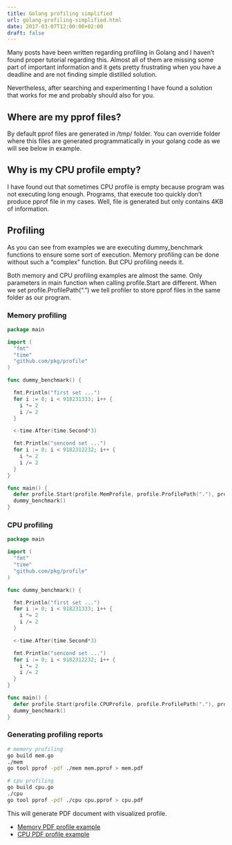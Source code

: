 ```yaml
---
title: Golang profiling simplified
url: golang-profiling-simplified.html
date: 2017-03-07T12:00:00+02:00
draft: false
---
```


Many posts have been written regarding profiling in Golang and I haven’t found
proper tutorial regarding this. Almost all of them are missing some part of 
important information and it gets pretty frustrating when you have a deadline 
and are not finding simple distilled solution.

Nevertheless, after searching and experimenting I have found a solution that 
works for me and probably should also for you.

## Where are my pprof files?

By default pprof files are generated in /tmp/ folder. You can override folder 
where this files are generated programmatically in your golang code as we will 
see below in example.

## Why is my CPU profile empty?

I have found out that sometimes CPU profile is empty because program was not 
executing long enough. Programs, that execute too quickly don’t produce pprof 
file in my cases. Well, file is generated but only contains 4KB of information.

## Profiling

As you can see from examples we are executing dummy_benchmark functions to 
ensure some sort of execution. Memory profiling can be done without such a 
“complex” function. But CPU profiling needs it.

Both memory and CPU profiling examples are almost the same. Only parameters 
in main function when calling profile.Start are different. When we set 
profile.ProfilePath(“.”) we tell profiler to store pprof files in the same 
folder as our program.

### Memory profiling

```go
package main

import (
  "fmt"
  "time"
  "github.com/pkg/profile"
)

func dummy_benchmark() {

  fmt.Println("first set ...")
  for i := 0; i < 918231333; i++ {
    i *= 2
    i /= 2
  }

  <-time.After(time.Second*3)

  fmt.Println("sencond set ...")
  for i := 0; i < 9182312232; i++ {
    i *= 2
    i /= 2
  }
}

func main() {
  defer profile.Start(profile.MemProfile, profile.ProfilePath("."), profile.NoShutdownHook).Stop()
  dummy_benchmark()
}
```

### CPU profiling

```go
package main

import (
  "fmt"
  "time"
  "github.com/pkg/profile"
)

func dummy_benchmark() {

  fmt.Println("first set ...")
  for i := 0; i < 918231333; i++ {
    i *= 2
    i /= 2
  }

  <-time.After(time.Second*3)

  fmt.Println("sencond set ...")
  for i := 0; i < 9182312232; i++ {
    i *= 2
    i /= 2
  }
}

func main() {
  defer profile.Start(profile.CPUProfile, profile.ProfilePath("."), profile.NoShutdownHook).Stop()
  dummy_benchmark()
}
```

### Generating profiling reports

```bash
# memory profiling
go build mem.go
./mem
go tool pprof -pdf ./mem mem.pprof > mem.pdf

# cpu profiling
go build cpu.go
./cpu
go tool pprof -pdf ./cpu cpu.pprof > cpu.pdf
```

This will generate PDF document with visualized profile.

- [Memory PDF profile example](/assets/go-profiling/golang-profiling-mem.pdf)
- [CPU PDF profile example](/assets/go-profiling/golang-profiling-cpu.pdf)

